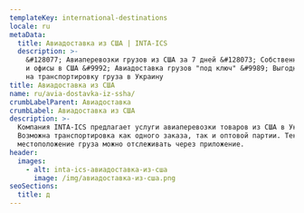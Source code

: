```yaml
---
templateKey: international-destinations
locale: ru
metaData:
  title: Авиадоставка из США | INTA-ICS
  description: >-
    &#128077; Авиаперевозки грузов из США за 7 дней &#128073; Собственные склады
    и офисы в США &#9992; Авиадоставка грузов "под ключ" &#9989; Выгодная цена
    на транспортировку груза в Украину
title: Авиадоставка из США
name: ru/avia-dostavka-iz-ssha/
crumbLabelParent: Авиадоставка
crumbLabel: Авиадоставка из США
description: >-
  Компания INTA-ICS предлагает услуги авиаперевозки товаров из США в Украину.
  Возможна транспортировка как одного заказа, так и оптовой партии. Текущее
  местоположение груза можно отслеживать через приложение.
header:
  images:
    - alt: inta-ics-авиадоставка-из-сша
      image: /img/авиадоставка-из-сша.png
seoSections:
  title: д
---
```

